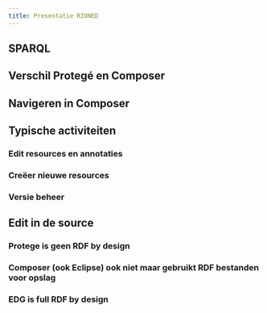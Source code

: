 ```yaml
---
title: Presentatie RIONED
---
```


## SPARQL
## Verschil Protegé  en Composer
## Navigeren in Composer
## Typische activiteiten
### Edit resources en annotaties
### Creëer nieuwe resources
### Versie beheer
## Edit in de source
### Protege is geen RDF by design
### Composer (ook Eclipse) ook niet maar gebruikt RDF bestanden voor opslag
### EDG is full RDF by design
##
